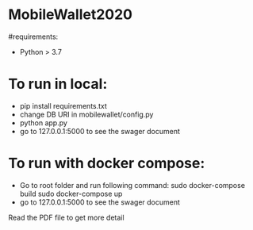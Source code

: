 # MobileWallet2020

#requirements:
- Python > 3.7
# To run in local:
- pip install requirements.txt
- change DB URI in mobilewallet/config.py
- python app.py
- go to 127.0.0.1:5000 to see the swager document

# To run with docker compose:
- Go to root folder and run following command: 
  sudo docker-compose build
  sudo docker-compose up
- go to 127.0.0.1:5000 to see the swager document

Read the PDF file to get more detail
